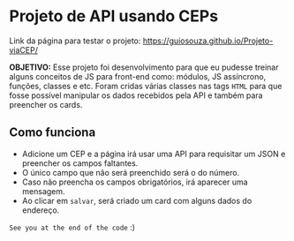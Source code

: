 # Projeto de API usando CEPs

Link da página para testar o projeto: https://guiosouza.github.io/Projeto-viaCEP/

**OBJETIVO:** Esse projeto foi desenvolvimento para que eu pudesse treinar alguns conceitos de JS para front-end como: módulos, JS assíncrono, funções, classes e etc. 
Foram cridas várias classes nas tags `HTML` para que fosse possível manipular os dados recebidos pela API e também para preencher os cards.

## Como funciona

- Adicione um CEP e a página irá usar uma API para requisitar um JSON e preencher os campos faltantes. 
- O único campo que não será preenchido será 
o do número. 
- Caso não preencha os campos obrigatórios, irá aparecer uma mensagem.
- Ao clicar em `salvar`, será criado um card com alguns dados do endereço.

`See you at the end of the code` :)


